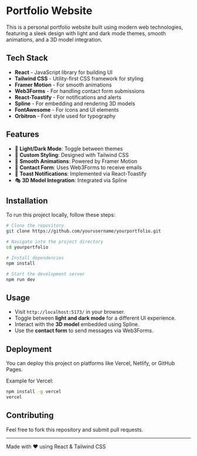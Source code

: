 # Portfolio Website

This is a personal portfolio website built using modern web technologies, featuring a sleek design with light and dark mode themes, smooth animations, and a 3D model integration.

## Tech Stack
- **React** - JavaScript library for building UI
- **Tailwind CSS** - Utility-first CSS framework for styling
- **Framer Motion** - For smooth animations
- **Web3Forms** - For handling contact form submissions
- **React-Toastify** - For notifications and alerts
- **Spline** - For embedding and rendering 3D models
- **FontAwesome** - For icons and UI elements
- **Orbitron** - Font style used for typography

## Features
- 🌙 **Light/Dark Mode**: Toggle between themes
- 🎨 **Custom Styling**: Designed with Tailwind CSS
- 🚀 **Smooth Animations**: Powered by Framer Motion
- 📧 **Contact Form**: Uses Web3Forms to receive emails
- 🔔 **Toast Notifications**: Implemented via React-Toastify
- 🎭 **3D Model Integration**: Integrated via Spline

## Installation
To run this project locally, follow these steps:

```sh
# Clone the repository
git clone https://github.com/yourusername/yourportfolio.git

# Navigate into the project directory
cd yourportfolio

# Install dependencies
npm install

# Start the development server
npm run dev
```

## Usage
- Visit `http://localhost:5173/` in your browser.
- Toggle between **light and dark mode** for a different UI experience.
- Interact with the **3D model** embedded using Spline.
- Use the **contact form** to send messages via Web3Forms.

## Deployment
You can deploy this project on platforms like Vercel, Netlify, or GitHub Pages.

Example for Vercel:
```sh
npm install -g vercel
vercel
```

## Contributing
Feel free to fork this repository and submit pull requests.

---
Made with ❤️ using React & Tailwind CSS

